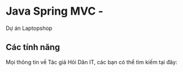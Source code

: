 # Java Spring MVC - 
Dự án Laptopshop 

## Các tính năng
Mọi thông tin về Tác giả Hỏi Dân IT, các bạn có thể tìm kiếm tại đây:

